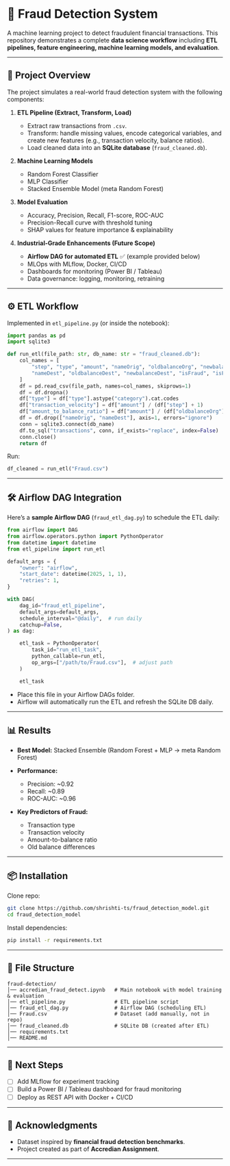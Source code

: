 # 🚀 Fraud Detection System

A machine learning project to detect fraudulent financial transactions. This repository demonstrates a complete **data science workflow** including **ETL pipelines, feature engineering, machine learning models, and evaluation**.

---

## 📂 Project Overview

The project simulates a real-world fraud detection system with the following components:

1. **ETL Pipeline (Extract, Transform, Load)**

   * Extract raw transactions from `.csv`.
   * Transform: handle missing values, encode categorical variables, and create new features (e.g., transaction velocity, balance ratios).
   * Load cleaned data into an **SQLite database** (`fraud_cleaned.db`).

2. **Machine Learning Models**

   * Random Forest Classifier
   * MLP Classifier
   * Stacked Ensemble Model (meta Random Forest)

3. **Model Evaluation**

   * Accuracy, Precision, Recall, F1-score, ROC-AUC
   * Precision-Recall curve with threshold tuning
   * SHAP values for feature importance & explainability

4. **Industrial-Grade Enhancements (Future Scope)**

   * **Airflow DAG for automated ETL** ✅ (example provided below)
   * MLOps with MLflow, Docker, CI/CD
   * Dashboards for monitoring (Power BI / Tableau)
   * Data governance: logging, monitoring, retraining

---

## ⚙️ ETL Workflow

Implemented in `etl_pipeline.py` (or inside the notebook):

```python
import pandas as pd
import sqlite3

def run_etl(file_path: str, db_name: str = "fraud_cleaned.db"):
    col_names = [
        "step", "type", "amount", "nameOrig", "oldbalanceOrg", "newbalanceOrig",
        "nameDest", "oldbalanceDest", "newbalanceDest", "isFraud", "isFlaggedFraud"
    ]
    df = pd.read_csv(file_path, names=col_names, skiprows=1)
    df = df.dropna()
    df["type"] = df["type"].astype("category").cat.codes
    df["transaction_velocity"] = df["amount"] / (df["step"] + 1)
    df["amount_to_balance_ratio"] = df["amount"] / (df["oldbalanceOrg"] + 1)
    df = df.drop(["nameOrig", "nameDest"], axis=1, errors="ignore")
    conn = sqlite3.connect(db_name)
    df.to_sql("transactions", conn, if_exists="replace", index=False)
    conn.close()
    return df
```

Run:

```python
df_cleaned = run_etl("Fraud.csv")
```

---

## 🛠️ Airflow DAG Integration

Here’s a **sample Airflow DAG** (`fraud_etl_dag.py`) to schedule the ETL daily:

```python
from airflow import DAG
from airflow.operators.python import PythonOperator
from datetime import datetime
from etl_pipeline import run_etl

default_args = {
    "owner": "airflow",
    "start_date": datetime(2025, 1, 1),
    "retries": 1,
}

with DAG(
    dag_id="fraud_etl_pipeline",
    default_args=default_args,
    schedule_interval="@daily",  # run daily
    catchup=False,
) as dag:

    etl_task = PythonOperator(
        task_id="run_etl_task",
        python_callable=run_etl,
        op_args=["/path/to/Fraud.csv"],  # adjust path
    )

    etl_task
```

* Place this file in your Airflow DAGs folder.
* Airflow will automatically run the ETL and refresh the SQLite DB daily.

---

## 📊 Results

* **Best Model:** Stacked Ensemble (Random Forest + MLP → meta Random Forest)
* **Performance:**

  * Precision: \~0.92
  * Recall: \~0.89
  * ROC-AUC: \~0.96
* **Key Predictors of Fraud:**

  * Transaction type
  * Transaction velocity
  * Amount-to-balance ratio
  * Old balance differences

---

## 📦 Installation

Clone repo:

```bash
git clone https://github.com/shrishti-ts/fraud_detection_model.git
cd fraud_detection_model
```

Install dependencies:

```bash
pip install -r requirements.txt
```

---

## 📁 File Structure

```
fraud-detection/
│── accredian_fraud_detect.ipynb   # Main notebook with model training & evaluation
│── etl_pipeline.py                # ETL pipeline script
│── fraud_etl_dag.py               # Airflow DAG (scheduling ETL)
│── Fraud.csv                      # Dataset (add manually, not in repo)
│── fraud_cleaned.db               # SQLite DB (created after ETL)
│── requirements.txt
│── README.md
```

---

## 🔮 Next Steps

* [ ] Add MLflow for experiment tracking
* [ ] Build a Power BI / Tableau dashboard for fraud monitoring
* [ ] Deploy as REST API with Docker + CI/CD

---

## 🙌 Acknowledgments

* Dataset inspired by **financial fraud detection benchmarks**.
* Project created as part of **Accredian Assignment**.

---
